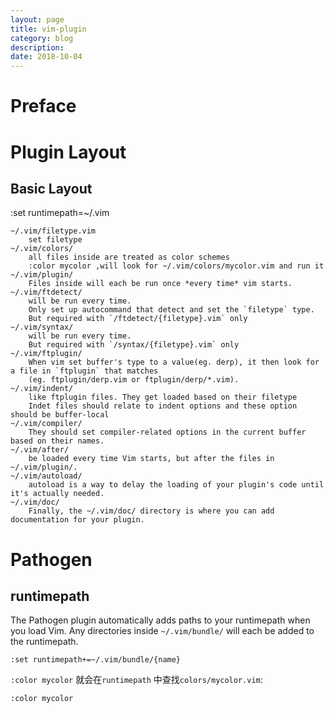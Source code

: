 ```yaml
---
layout: page
title: vim-plugin
category: blog
description: 
date: 2018-10-04
---
```

# Preface

# Plugin Layout

## Basic Layout

:set runtimepath=~/.vim

	~/.vim/filetype.vim
		set filetype
	~/.vim/colors/
		all files inside are treated as color schemes
		:color mycolor ,will look for ~/.vim/colors/mycolor.vim and run it
	~/.vim/plugin/
		Files inside will each be run once *every time* vim starts.
	~/.vim/ftdetect/
		will be run every time.
		Only set up autocommand that detect and set the `filetype` type.
		But required with `/ftdetect/{filetype}.vim` only
	~/.vim/syntax/
		will be run every time.
		But required with `/syntax/{filetype}.vim` only
	~/.vim/ftplugin/
		When vim set buffer's type to a value(eg. derp), it then look for a file in `ftplugin` that matches
		(eg. ftplugin/derp.vim or ftplugin/derp/*.vim).
	~/.vim/indent/
		like ftplugin files. They get loaded based on their filetype
		Indet files should relate to indent options and these option should be buffer-local
	~/.vim/compiler/
		They should set compiler-related options in the current buffer based on their names.
	~/.vim/after/
		be loaded every time Vim starts, but after the files in ~/.vim/plugin/.
	~/.vim/autoload/
		autoload is a way to delay the loading of your plugin's code until it's actually needed. 
	~/.vim/doc/
		Finally, the ~/.vim/doc/ directory is where you can add documentation for your plugin.

# Pathogen

## runtimepath
The Pathogen plugin automatically adds paths to your runtimepath when you load Vim. Any directories inside `~/.vim/bundle/` will each be added to the runtimepath.

	:set runtimepath+=~/.vim/bundle/{name}

`:color mycolor` 就会在`runtimepath` 中查找`colors/mycolor.vim`:

	:color mycolor